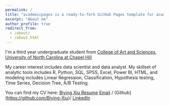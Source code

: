 ```yaml
---
permalink: /
title: "academicpages is a ready-to-fork GitHub Pages template for academic personal websites"
excerpt: "About me"
author_profile: true
redirect_from: 
  - /about/
  - /about.html
---
```


I'm a third year undergraduate student from [College of Art and Sciences](https://www.unc.edu/school/college-of-arts-sciences/), [University of North Carolina at Chapel Hill](https://www.unc.edu/) 

My career interest includes data scientist and data analyst. My skillset of analytic tools includes R, Python, SQL, SPSS, Excel, Power BI, HTML, and modeling includes Linear Regression, Classification, Hypothesis testing, Time Series, Decision Tree, A/B Testing.

You can find my CV here: [Biying Xiu Resume](../assets/Curriculum_Vitae.pdf)
[Email](biying@ad.unc.edu) / (Github](https://github.com/Biying-Xiu)/ [LinkedIn](https://www.linkedin.com/in/biying-xiu-03ab8121a/)

